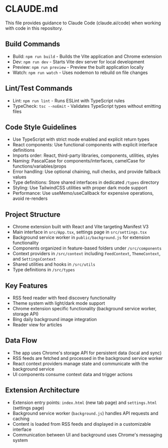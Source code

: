 # CLAUDE.md

This file provides guidance to Claude Code (claude.ai/code) when working with code in this repository.

## Build Commands
- Build: `npm run build` - Builds the Vite application and Chrome extension
- Dev: `npm run dev` - Starts Vite dev server for local development
- Preview: `npm run preview` - Preview the built application locally
- Watch: `npm run watch` - Uses nodemon to rebuild on file changes

## Lint/Test Commands
- Lint: `npm run lint` - Runs ESLint with TypeScript rules
- TypeCheck: `tsc --noEmit` - Validates TypeScript types without emitting files

## Code Style Guidelines
- Use TypeScript with strict mode enabled and explicit return types
- React components: Use functional components with explicit interface definitions
- Imports order: React, third-party libraries, components, utilities, styles
- Naming: PascalCase for components/interfaces, camelCase for functions/variables/props
- Error handling: Use optional chaining, null checks, and provide fallback values
- Type definitions: Store shared interfaces in dedicated `/types` directory
- Styling: Use TailwindCSS utilities with proper dark mode support
- Performance: Use useMemo/useCallback for expensive operations, avoid re-renders

## Project Structure
- Chrome extension built with React and Vite targeting Manifest V3
- Main interface in `src/App.tsx`, settings page in `src/settings.tsx`
- Background service worker in `public/background.js` for extension functionality
- Components organized in feature-based folders under `/src/components`
- Context providers in `/src/context` including `FeedContext`, `ThemeContext`, and `SettingsContext`
- Shared utilities and hooks in `/src/utils`
- Type definitions in `/src/types`

## Key Features
- RSS feed reader with feed discovery functionality
- Theme system with light/dark mode support
- Chrome extension specific functionality (background service worker, storage API)
- Bing daily background image integration
- Reader view for articles

## Data Flow
- The app uses Chrome's storage API for persistent data (local and sync)
- RSS feeds are fetched and processed in the background service worker
- React context providers manage state and communicate with the background service
- UI components consume context data and trigger actions

## Extension Architecture
- Extension entry points: `index.html` (new tab page) and `settings.html` (settings page)
- Background service worker (`background.js`) handles API requests and caching
- Content is loaded from RSS feeds and displayed in a customizable interface
- Communication between UI and background uses Chrome's messaging system